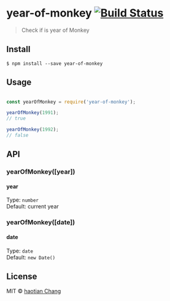 # year-of-monkey [![Build Status](https://travis-ci.org/cht8687/year-of-monkey.svg?branch=master)](https://travis-ci.org/cht8687/year-of-monkey)

> Check if is year of Monkey

## Install

```
$ npm install --save year-of-monkey
```

## Usage

```js

const yearOfMonkey = require('year-of-monkey');

yearOfMonkey(1991);
// true

yearOfMonkey(1992);
// false


```
## API

### yearOfMonkey([year])

#### year

Type: `number`  
Default: current year

### yearOfMonkey([date])

#### date

Type: `date`  
Default: `new Date()`

## License

MIT © [haotian Chang](https://github.com/cht8687)
